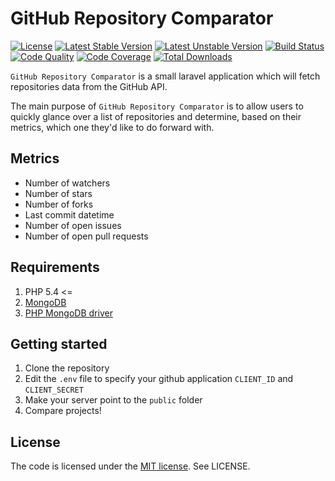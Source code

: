 # GitHub Repository Comparator

[![License](https://poser.pugx.org/tomzx/github-repository-comparator/license.svg)](https://packagist.org/packages/tomzx/github-repository-comparator)
[![Latest Stable Version](https://poser.pugx.org/tomzx/github-repository-comparator/v/stable.svg)](https://packagist.org/packages/tomzx/github-repository-comparator)
[![Latest Unstable Version](https://poser.pugx.org/tomzx/github-repository-comparator/v/unstable.svg)](https://packagist.org/packages/tomzx/github-repository-comparator)
[![Build Status](https://img.shields.io/travis/tomzx/github-repository-comparator.svg)](https://travis-ci.org/tomzx/github-repository-comparator)
[![Code Quality](https://img.shields.io/scrutinizer/g/tomzx/github-repository-comparator.svg)](https://scrutinizer-ci.com/g/tomzx/github-repository-comparator/code-structure)
[![Code Coverage](https://img.shields.io/scrutinizer/coverage/g/tomzx/github-repository-comparator.svg)](https://scrutinizer-ci.com/g/tomzx/github-repository-comparator)
[![Total Downloads](https://img.shields.io/packagist/dt/tomzx/github-repository-comparator.svg)](https://packagist.org/packages/tomzx/github-repository-comparator)

`GitHub Repository Comparator` is a small laravel application which will fetch repositories data from the GitHub API.

The main purpose of `GitHub Repository Comparator` is to allow users to quickly glance over a list of repositories and determine, based on their metrics, which one they'd like to do forward with.

## Metrics

- Number of watchers
- Number of stars
- Number of forks
- Last commit datetime
- Number of open issues
- Number of open pull requests

## Requirements

1. PHP 5.4 <=
2. [MongoDB](http://www.mongodb.org/)
3. [PHP MongoDB driver](http://php.net/manual/en/book.mongo.php)

## Getting started

1. Clone the repository
2. Edit the `.env` file to specify your github application `CLIENT_ID` and `CLIENT_SECRET`
3. Make your server point to the `public` folder
4. Compare projects!

## License

The code is licensed under the [MIT license](http://choosealicense.com/licenses/mit/). See LICENSE.
